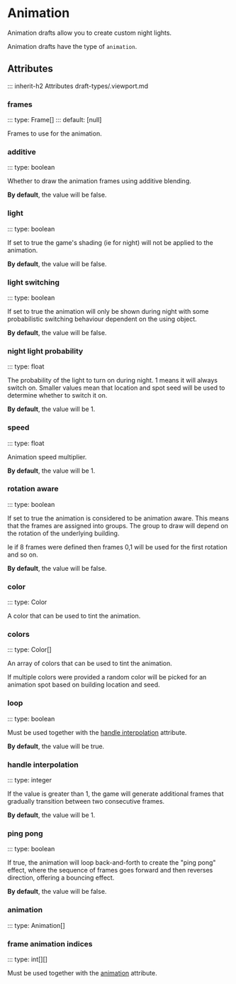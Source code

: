 # Animation

Animation drafts allow you to create custom night lights.

Animation drafts have the type of `animation`.

## Attributes
::: inherit-h2 Attributes draft-types/.viewport.md

### frames
::: type: Frame[]
::: default: [null]

Frames to use for the animation.

### additive
::: type: boolean

Whether to draw the animation frames using additive blending.

**By default**, the value will be false.

### light
::: type: boolean

If set to true the game's shading (ie for night) will not be applied to the animation.

**By default**, the value will be false.

### light switching
::: type: boolean

If set to true the animation will only be shown during night with some probabilistic
switching behaviour dependent on the using object.

**By default**, the value will be false.

### night light probability
::: type: float

The probability of the light to turn on during night.
1 means it will always switch on.
Smaller values mean that location and spot seed will be used to determine whether to switch it on.

**By default**, the value will be 1.

### speed
::: type: float

Animation speed multiplier.

**By default**, the value will be 1.

### rotation aware
::: type: boolean

If set to true the animation is considered to be animation aware.
This means that the frames are assigned into groups.
The group to draw will depend on the rotation of the underlying building.

Ie if 8 frames were defined then frames 0,1 will be used for the first rotation and so on.

**By default**, the value will be false.

### color
::: type: Color

A color that can be used to tint the animation.

### colors
::: type: Color[]

An array of colors that can be used to tint the animation.

If multiple colors were provided a random color will be picked for an animation spot
based on building location and seed.

### loop
::: type: boolean

Must be used together with the [handle interpolation](#handle_interpolation) attribute.

**By default**, the value will be true.

### handle interpolation
::: type: integer

If the value is greater than 1, the game will generate additional frames that gradually transition between two consecutive frames.

**By default**, the value will be 1.

### ping pong
::: type: boolean

If true, the animation will loop back-and-forth to create the "ping pong" effect, where the sequence of frames goes forward and then reverses direction, offering a bouncing effect.

**By default**, the value will be false.

### animation
::: type: Animation[]

### frame animation indices
::: type: int[][]

Must be used together with the [animation](#animation) attribute.
